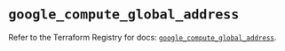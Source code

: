 # `google_compute_global_address`

Refer to the Terraform Registry for docs: [`google_compute_global_address`](https://registry.terraform.io/providers/hashicorp/google-beta/5.27.0/docs/resources/google_compute_global_address).
